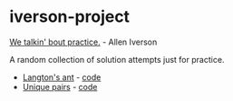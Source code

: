 iverson-project
===============

[We talkin' bout practice.](http://www.youtube.com/watch?v=d29VsG35DQM) - Allen Iverson

A random collection of solution attempts just for practice.

- [Langton's ant](http://en.wikipedia.org/wiki/Langton's_ant)  - [code](example/ant.html)
- [Unique pairs](http://programmingpraxis.com/2013/05/03/pairing-students/) - [code](examples/pairs.html)
